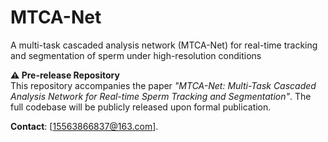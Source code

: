 # MTCA-Net
A multi-task cascaded analysis network (MTCA-Net) for real-time tracking and segmentation of sperm under high-resolution conditions

**⚠️ Pre-release Repository**  
This repository accompanies the paper *"MTCA-Net: Multi-Task Cascaded Analysis Network for Real-time Sperm Tracking and Segmentation"*. The full codebase will be publicly released upon formal publication.  
 
**Contact**: [15563866837@163.com].  

